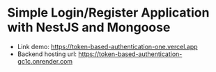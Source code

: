 # Simple Login/Register Application with NestJS and Mongoose

-   Link demo: https://token-based-authentication-one.vercel.app
-   Backend hosting url: https://token-based-authentication-gc1c.onrender.com
